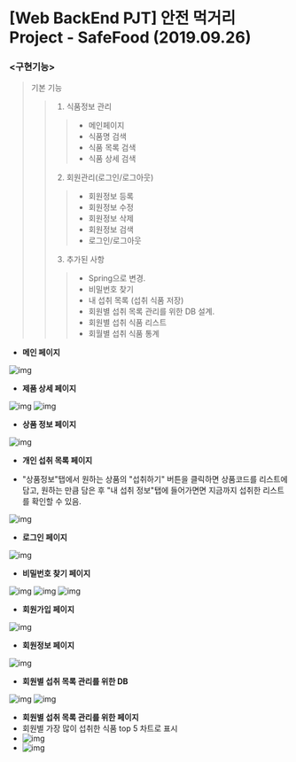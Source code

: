 [Web BackEnd PJT] 안전 먹거리 Project - SafeFood (2019.09.26)
================================================================
### <구현기능>
> 기본 기능
>> 1. 식품정보 관리
>>> * 메인페이지
>>> * 식품명 검색
>>> * 식품 목록 검색
>>> * 식품 상세 검색
>> 2. 회원관리(로그인/로그아웃)
>>> * 회원정보 등록
>>> * 회원정보 수정
>>> * 회원정보 삭제
>>> * 회원정보 검색
>>> * 로그인/로그아웃
>> 3. 추가된 사항
>>> * Spring으로 변경.
>>> * 비밀번호 찾기
>>> * 내 섭취 목록 (섭취 식품 저장)
>>> * 회원별 섭취 목록 관리를 위한 DB 설계.
>>> * 회원별 섭취 식품 리스트
>>> * 회월별 섭취 식품 통계


* **메인 페이지**
 
![img](src/main/webapp/img/메인_페이지.PNG)

* **제품 상세 페이지**
 
![img](src/main/webapp/img/상품_정보_상세_페이지.PNG)
![img](src/main/webapp/img/상품_정보_상세_페이지2.PNG)

* **상품 정보 페이지**
 
![img](src/main/webapp/img/상품_정보_페이지.PNG)

* **개인 섭취 목록 페이지**
 - "상품정보"탭에서 원하는 상품의 "섭취하기" 버튼을 클릭하면 상품코드를 리스트에 담고, 원하는 만큼 담은 후 "내 섭취 정보"탭에 들어가면면 지금까지 섭취한 리스트를 확인할 수 있음.

![img](src/main/webapp/img/consumelist.PNG)



* **로그인 페이지**
 
![img](src/main/webapp/img/로그인.PNG)

* **비밀번호 찾기 페이지**
 
![img](src/main/webapp/img/비밀번호찾기.JPG)
![img](src/main/webapp/img/비밀번호찾기2.JPG)
![img](src/main/webapp/img/비밀번호찾기3.JPG)

* **회원가입 페이지**
 
![img](src/main/webapp/img/회원_가입_페이지.PNG)

* **회원정보 페이지**
 
![img](src/main/webapp/img/회원정보.jpg)

* **회원별 섭취 목록 관리를 위한 DB**
 
![img](src/main/webapp/img/consumeDB.PNG)
![img](src/main/webapp/img/consumeDB2.PNG)

* **회원별 섭취 목록 관리를 위한 페이지**
* 회원별 가장 많이 섭취한 식품 top 5 차트로 표시
* ![img](src/main/webapp/img/insert_count.JPG)
* ![img](src/main/webapp/img/consumelist.JPG)

